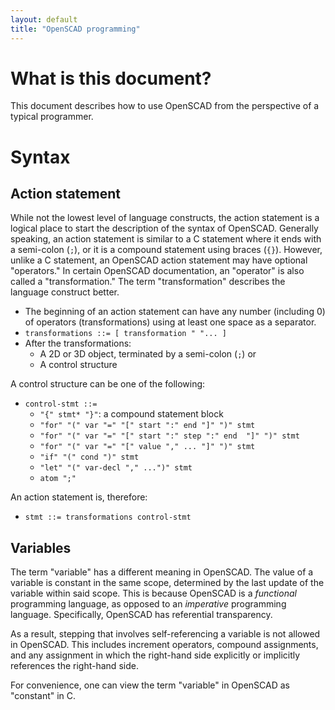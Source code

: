 ```yaml
---
layout: default
title: "OpenSCAD programming"
---
```


# What is this document?

This document describes how to use OpenSCAD from the perspective of a typical programmer.

# Syntax

## Action statement

While not the lowest level of language constructs, the action statement is a logical place to start the description of the syntax of OpenSCAD. Generally speaking, an action statement is similar to a C statement where it ends with a semi-colon (`;`), or it is a compound statement using braces (`{}`). However, unlike a C statement, an OpenSCAD action statement may have optional "operators." In certain OpenSCAD documentation, an "operator" is also called a "transformation." The term "transformation" describes the language construct better.

* The beginning of an action statement can have any number (including 0) of operators (transformations) using at least one space as a separator.
* `transformations ::= [ transformation " "... ]`
* After the transformations:
  *  A 2D or 3D object, terminated by a semi-colon (`;`) or
  *  A control structure

A control structure can be one of the following:

* `control-stmt ::=`
  * `"{" stmt* "}"`: a compound statement block
  * `"for" "(" var "=" "[" start ":" end "]" ")" stmt`
  * `"for" "(" var "=" "[" start ":" step ":" end  "]" ")" stmt`
  * `"for" "(" var "=" "[" value "," ... "]" ")" stmt`
  * `"if" "(" cond ")" stmt`
  * `"let" "(" var-decl "," ...")" stmt`
  * `atom ";"`

An action statement is, therefore:

* `stmt ::= transformations control-stmt`

## Variables

The term "variable" has a different meaning in OpenSCAD. The value of a variable is constant in the same scope, determined by the last update of the variable within said scope. This is because OpenSCAD is a *functional* programming language, as opposed to an *imperative* programming language. Specifically, OpenSCAD has referential transparency.

As a result, stepping that involves self-referencing a variable is not allowed in OpenSCAD. This includes increment operators, compound assignments, and any assignment in which the right-hand side explicitly or implicitly references the right-hand side.

For convenience, one can view the term "variable" in OpenSCAD as "constant" in C. 
